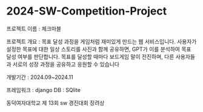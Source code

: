 # 2024-SW-Competition-Project

프로젝트 이름 : 체크마블

프로젝트 개요 : 
목표 달성 과정을 게임처럼 재미있게 만드는 웹 서비스입니다. 
사용자가 설정한 목표에 대한 일상 스토리를 사진과 함께 공유하면, GPT가 이를 분석하여 목표 달성 여부를 판단합니다. 목표를 달성할 때마다 보드게임 말이 전진하며, 다른 사용자들과 서로의 성장 과정을 공유하고 응원할 수 있습니다

개발기간 : 2024.09~2024.11

프레임워크 : django
DB : SQlite

동덕여자대학교 제 13회 sw 경진대회 장려상
